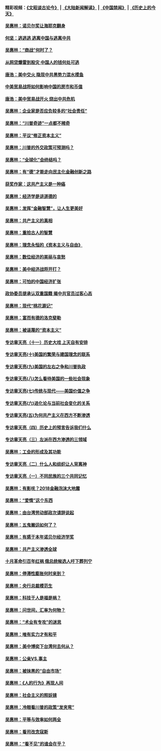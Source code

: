 #### 精彩视频：[《文昭谈古论今》](https://github.com/gfw-breaker/wenzhao/blob/master/README.md?t=01120630) | [《大陆新闻解读》](https://github.com/gfw-breaker/ntdtv-comedy/blob/master/README.md?t=01120630) | [《中国禁闻》](https://github.com/gfw-breaker/ntdtv-news/blob/master/README.md?t=01120630) | [《历史上的今天》](https://github.com/gfw-breaker/today-in-history/blob/master/README.md?t=01120630) 

#### [吴惠林：诺贝尔奖让海耶克翻身](../pages/nsc423/n10890049.md?t=01120630) 

#### [何坚：逃逃逃 逃离中国与逃离中共](../pages/nsc423/n10592891.md?t=01120630) 

#### [吴惠林：“商战”何时了？](../pages/nsc423/n10573558.md?t=01120630) 

#### [从网贷爆雷到股灾 中国人的钱何处可逃](../pages/nsc423/n10572800.md?t=01120630) 

#### [唐浩：美中交火 隐现中共黑势力混水摸鱼](../pages/nsc423/n10544040.md?t=01120630) 

#### [中美贸易战将如何影响中国的房市和币值](../pages/nsc423/n10543697.md?t=01120630) 

#### [唐浩：美中贸易战开火 烧出中共危机](../pages/nsc423/n10540126.md?t=01120630) 

#### [吴惠林：企业家是否应负较多的“社会责任”](../pages/nsc423/n10535022.md?t=01120630) 

#### [吴惠林：“川普奇迹”一点都不稀奇](../pages/nsc423/n10512808.md?t=01120630) 

#### [吴惠林：平议“修正资本主义”](../pages/nsc423/n10495724.md?t=01120630) 

#### [吴惠林：川普的外交政策可预测吗？](../pages/nsc423/n10462387.md?t=01120630) 

#### [吴惠林：“全球化”会终结吗？](../pages/nsc423/n10452838.md?t=01120630) 

#### [吴惠林：有“德”才能走向民主化金融创新之路](../pages/nsc423/n10432292.md?t=01120630) 

#### [获奖作家：这共产主义是一种癌](../pages/nsc423/n10431541.md?t=01120630) 

#### [吴惠林：经济学是讲道德的](../pages/nsc423/n10398014.md?t=01120630) 

#### [吴惠林：发挥“金融智慧”，让人生更美好](../pages/nsc423/n10375019.md?t=01120630) 

#### [吴惠林：共产主义的真相](../pages/nsc423/n10351394.md?t=01120630) 

#### [吴惠林：重拾古人的智慧](../pages/nsc423/n10337691.md?t=01120630) 

#### [吴惠林：理念永恒的《资本主义与自由》](../pages/nsc423/n10316274.md?t=01120630) 

#### [吴惠林：数位经济的美丽与哀愁](../pages/nsc423/n10292946.md?t=01120630) 

#### [吴惠林：美中经济战将开打？](../pages/nsc423/n10258825.md?t=01120630) 

#### [吴惠林：可怕的中国经济扩张](../pages/nsc423/n10219147.md?t=01120630) 

#### [政协委员提承认双重国籍 揭中共官员过客心态](../pages/nsc423/n10208809.md?t=01120630) 

#### [吴惠林：现代“桃花源记”](../pages/nsc423/n10185234.md?t=01120630) 

#### [吴惠林：富而有德的洛克斐勒](../pages/nsc423/n10142264.md?t=01120630) 

#### [吴惠林：被诬蔑的“资本主义”](../pages/nsc423/n10124816.md?t=01120630) 

#### [专访章天亮（十一）历史大戏 上天自有安排](../pages/nsc423/n10094905.md?t=01120630) 

#### [专访章天亮(十)美国的繁荣与建国理念的联系](../pages/nsc423/n10094899.md?t=01120630) 

#### [专访章天亮(九)美国的左右之争和川普执政](../pages/nsc423/n10094889.md?t=01120630) 

#### [专访章天亮(八)怎么看待美国的一些社会现象](../pages/nsc423/n10094857.md?t=01120630) 

#### [专访章天亮(七)传统与现代——美国价值之争](../pages/nsc423/n10093140.md?t=01120630) 

#### [专访章天亮(六)进化论与当前社会变化的关系](../pages/nsc423/n10092036.md?t=01120630) 

#### [专访章天亮(五)为何共产主义在西方不断渗透](../pages/nsc423/n10083620.md?t=01120630) 

#### [专访章天亮（四）历史上的预言告诉我们什么](../pages/nsc423/n10083606.md?t=01120630) 

#### [专访章天亮（三）左派在西方渗透的三领域](../pages/nsc423/n10081115.md?t=01120630) 

#### [吴惠林：工会的形成及其功能](../pages/nsc423/n10080633.md?t=01120630) 

#### [专访章天亮（二）什么人和组织让人背离神](../pages/nsc423/n10076637.md?t=01120630) 

#### [专访章天亮（一）不同民族的三个共同记忆](../pages/nsc423/n10074188.md?t=01120630) 

#### [吴惠林：有影呒？2018金融泡沫大地震](../pages/nsc423/n10040534.md?t=01120630) 

#### [吴惠林：“爱情”这个东西](../pages/nsc423/n10019423.md?t=01120630) 

#### [吴惠林：由台湾劳动部政次请辞说起](../pages/nsc423/n9979679.md?t=01120630) 

#### [吴惠林：五鬼搬运如何了？](../pages/nsc423/n9925338.md?t=01120630) 

#### [吴惠林：有感于本年诺贝尔经济学奖](../pages/nsc423/n9871883.md?t=01120630) 

#### [吴惠林：共产主义渗透全球](../pages/nsc423/n9812748.md?t=01120630) 

#### [十月革命引百年红祸 俄总统候选人吁下葬列宁](../pages/nsc423/n9810182.md?t=01120630) 

#### [吴惠林：停滞性膨胀何时来到？](../pages/nsc423/n9764136.md?t=01120630) 

#### [吴惠林：央行总裁模范生](../pages/nsc423/n9728134.md?t=01120630) 

#### [吴惠林：科技于人是福是祸？](../pages/nsc423/n9672982.md?t=01120630) 

#### [吴惠林：问世间，汇率为何物？](../pages/nsc423/n9621788.md?t=01120630) 

#### [吴惠林：“术业有专攻”的迷思](../pages/nsc423/n9580363.md?t=01120630) 

#### [吴惠林：唯有实力才有和平](../pages/nsc423/n9529599.md?t=01120630) 

#### [吴惠林：美中博奕下台湾何去何从？](../pages/nsc423/n9483598.md?t=01120630) 

#### [吴惠林：公亲VS.事主](../pages/nsc423/n9425637.md?t=01120630) 

#### [吴惠林：被抹黑的“自由市场”](../pages/nsc423/n9351545.md?t=01120630) 

#### [吴惠林：《人的行为》再现人间](../pages/nsc423/n9296339.md?t=01120630) 

#### [吴惠林：社会主义的照妖镜](../pages/nsc423/n9243460.md?t=01120630) 

#### [吴惠林：冷眼看川普的政策“发夹弯”](../pages/nsc423/n9120684.md?t=01120630) 

#### [吴惠林：平等与效率如何两全](../pages/nsc423/n9075430.md?t=01120630) 

#### [吴惠林：看司改念寇斯](../pages/nsc423/n9024915.md?t=01120630) 

#### [吴惠林：“看不见”的谁会在乎？](../pages/nsc423/n8977488.md?t=01120630) 

